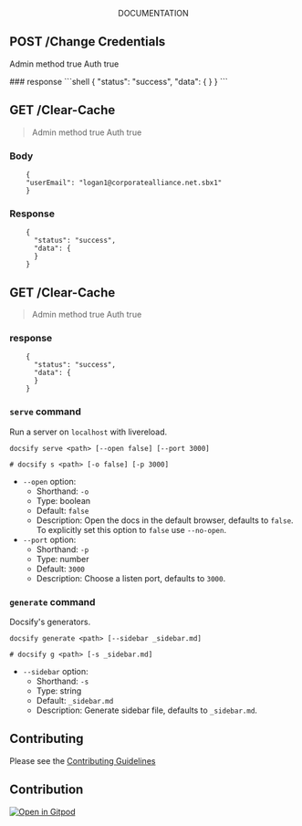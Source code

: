 <p align="center">
  <a href="https://docsify.js.org">
  </a>
</p>


<p align="center">
    DOCUMENTATION
</p>

<p align="center">
  <a href="https://opencollective.com/docsify/order/3254">
  </a>
</p>

## POST /Change Credentials
<p>
Admin method true
Auth true 
</p>
### response
```shell
    {
      "status": "success",
      "data": {
      }
    }
```

## GET /Clear-Cache
>Admin method true
>Auth true 
### Body
```shell
    {
    "userEmail": "logan1@corporatealliance.net.sbx1"
    }
```
### Response
```shell
    {
      "status": "success",
      "data": {
      }
    }
```

## GET /Clear-Cache

>Admin method true
>Auth true 
### response
```shell
    {
      "status": "success",
      "data": {
      }
    }
```

### `serve` command

Run a server on `localhost` with livereload.

```shell
docsify serve <path> [--open false] [--port 3000]

# docsify s <path> [-o false] [-p 3000]
```

- `--open` option:
  - Shorthand: `-o`
  - Type: boolean
  - Default: `false`
  - Description: Open the docs in the default browser, defaults to `false`. To explicitly set this option to `false` use `--no-open`.
- `--port` option:
  - Shorthand: `-p`
  - Type: number
  - Default: `3000`
  - Description: Choose a listen port, defaults to `3000`.

### `generate` command

Docsify's generators.

```shell
docsify generate <path> [--sidebar _sidebar.md]

# docsify g <path> [-s _sidebar.md]
```

- `--sidebar` option:
  - Shorthand: `-s`
  - Type: string
  - Default: `_sidebar.md`
  - Description: Generate sidebar file, defaults to `_sidebar.md`.

## Contributing
Please see the [Contributing Guidelines](./CONTRIBUTING.md)

## Contribution

[![Open in Gitpod](https://gitpod.io/button/open-in-gitpod.svg)](https://gitpod.io/#https://github.com/docsifyjs/docsify-cli)
